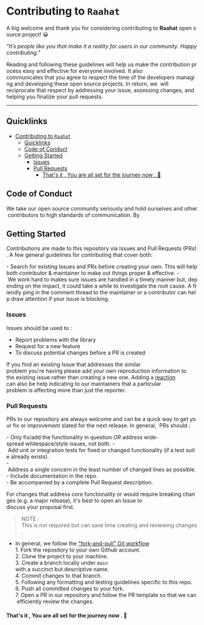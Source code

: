 # Contributing to `Raahat`

A big welcome and thank you for considering contributing to **Raahat** open source project! 😀

_"It’s people like you that make it a reality for users in our community. Happy contributing."_

Reading and following these guidelines will help us make the contribution process easy and effective for everyone involved. It also  communicates that you agree to respect the time of the developers managing and developing these open source projects. In return, we 
will reciprocate that respect by addressing your issue, assessing changes, and helping you finalize your pull requests.

---

## Quicklinks

- [Contributing to `Raahat`](#contributingtoraahat)
  - [Quicklinks](#quicklinks)
  - [Code of Conduct](#code-of-conduct)
  - [Getting Started](#gettingstarted)
    - [Issues](#issues)
    - [Pull Requests](#pullrequests)
      - [That's it , You are all set for the journey now . 🚀](#thats-it--you-are-all-set-for-the-journey-now--)

## Code of Conduct

We take our open source community seriously and hold ourselves and other contributors to high standards of communication. By 

## Getting Started

Contributions are made to this repository via Issues and Pull Requests (PRs). A few general guidelines for contributing that cover both:

- Search for existing Issues and PRs before creating your own. This will help both contributor & maintainer to make out things proper & effective.
- We work hard to makes sure issues are handled in a timely manner but, depending on the impact, it could take a while to investigate the root cause. A friendly ping in the comment thread to the maintainer or a contributor can help draw attention if your issue is blocking.

### Issues

Issues should be used to :

-   Report problems with the library
-   Request for a new feature
-   To discuss potential changes before a PR is created

If you find an existing Issue that addresses the similar problem you're having please add your own reproduction information to 
the existing issue rather than creating a new one.
Adding a [reaction](#https://github.blog/2016-03-10-add-reactions-to-pull-requests-issues-and-comments/) can also be help indicating to our maintainers that a particular problem is affecting more than just the reporter.

### Pull Requests

PRs to our repository are always welcome and can be a quick way to get your fix or improvement slated for the next release. In general,  PRs should :

- Only fix/add the functionality in question *OR* address wide-spread whitespace/style issues, not both.
- Add unit or integration tests for fixed or changed functionality (if a test suite already exists).  
 - Address a single concern in the least number of changed lines as possible.  
 - Include documentation in the repo.  
 - Be accompanied by a complete Pull Request description.

For changes that address core functionality or would require breaking changes (e.g. a major release), it's best to open an Issue to 
discuss your proposal first.

> NOTE : This is not required but can save time creating and reviewing changes.

-   In general, we follow the ["fork-and-pull" Git workflow](https://github.com/susam/gitpr)
    1. Fork the repository to your own Github account. <br/>
    2. Clone the project to your machine. <br/>
    3. Create a branch locally under `main` with a succinct but descriptive name. <br/>
    4. Commit changes to that branch. <br/>
    5. Following any formatting and testing guidelines specific to this repo. <br/>
    6. Push all committed changes to your fork. <br/>
    7. Open a PR in our repository and follow the PR template so that we can efficiently review the changes. <br/>

#### That's it , You are all set for the journey now . 🚀
